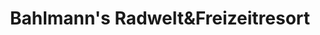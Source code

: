 ---
title: "Bahlmann's Radwelt&Freizeitresort"
url: /sangerhausen/bahlmanns-radweltundfreizeitresort/
shop: Fahrrad
---